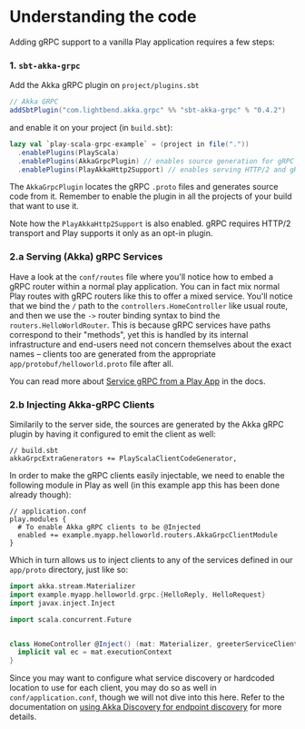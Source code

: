 # Understanding the code

Adding gRPC support to a vanilla Play application requires a few steps:

### 1. `sbt-akka-grpc` 

Add the Akka gRPC plugin on `project/plugins.sbt` 

```scala
// Akka GRPC
addSbtPlugin("com.lightbend.akka.grpc" %% "sbt-akka-grpc" % "0.4.2")
```

and enable it on your project (in `build.sbt`):

```scala
lazy val `play-scala-grpc-example` = (project in file("."))
  .enablePlugins(PlayScala)
  .enablePlugins(AkkaGrpcPlugin) // enables source generation for gRPC
  .enablePlugins(PlayAkkaHttp2Support) // enables serving HTTP/2 and gRPC
``` 

The `AkkaGrpcPlugin` locates the gRPC `.proto` files and generates source code from it. Remember to enable the plugin 
in all the projects of your build that want to use it.

Note how the `PlayAkkaHttp2Support` is also enabled. gRPC requires HTTP/2 transport and Play supports it only as an opt-in plugin.


### 2.a Serving (Akka) gRPC Services

Have a look at the `conf/routes` file where you'll notice how to embed a gRPC router within a normal play application. 
You can in fact mix normal Play routes with gRPC routers like this to offer a mixed service. You'll notice that we 
bind the `/` path to the `controllers.HomeController` like usual route,
and then we use the `->` router binding syntax to bind the `routers.HelloWorldRouter`. This is because gRPC services 
have paths correspond to their "methods", yet this is handled by its internal infrastructure and end-users need
not concern themselves about the exact names – clients too are generated from the appropriate 
`app/protobuf/helloworld.proto` file after all.

You can read more about [Service gRPC from a Play App](https://developer.lightbend.com/docs/akka-grpc/current/play-framework.html#serving-grpc-from-a-play-framework-app) in the docs.

### 2.b Injecting Akka-gRPC Clients 

Similarily to the server side, the sources are generated by the Akka gRPC plugin by having it configured to emit the client as well:

```
// build.sbt
akkaGrpcExtraGenerators += PlayScalaClientCodeGenerator,
``` 

In order to make the gRPC clients easily injectable, we need to enable the following module in Play as well (in this 
example app this has been done already though):

```
// application.conf
play.modules {
  # To enable Akka gRPC clients to be @Injected
  enabled += example.myapp.helloworld.routers.AkkaGrpcClientModule
}
```

Which in turn allows us to inject clients to any of the services defined in our `app/proto` directory, just like so:

```scala
import akka.stream.Materializer
import example.myapp.helloworld.grpc.{HelloReply, HelloRequest}
import javax.inject.Inject

import scala.concurrent.Future


class HomeController @Inject() (mat: Materializer, greeterServiceClient: GreeterServiceClient) extends InjectedController {
  implicit val ec = mat.executionContext
}
```

Since you may want to configure what service discovery or hardcoded location to use for each client, you may do so 
as well in `conf/application.conf`, though we will not dive into this here. Refer to the documentation on 
[using Akka Discovery for endpoint discovery](https://developer.lightbend.com/docs/akka-grpc/current/client/configuration.html#using-akka-discovery-for-endpoint-discovery) for more details.
